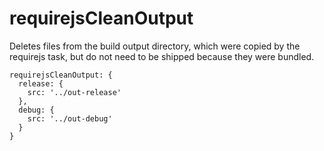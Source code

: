 # requirejsCleanOutput

Deletes files from the build output directory, which were copied by the
requirejs task, but do not need to be shipped because they were bundled.

    requirejsCleanOutput: {
      release: {
        src: '../out-release'
      },
      debug: {
        src: '../out-debug'
      }
    }
